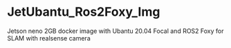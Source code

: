 # JetUbantu_Ros2Foxy_Img
Jetson neno 2GB docker image with Ubantu 20.04 Focal and ROS2 Foxy for SLAM with realsense camera 
